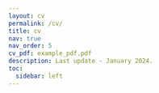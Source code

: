 ```yaml
---
layout: cv
permalink: /cv/
title: cv
nav: true
nav_order: 5
cv_pdf: example_pdf.pdf
description: Last update - January 2024. 
toc:
  sidebar: left
---
```


